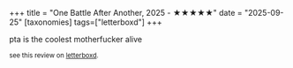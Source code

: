 +++
title = "One Battle After Another, 2025 - ★★★★★"
date = "2025-09-25"
[taxonomies]
tags=["letterboxd"]
+++

pta is the coolest motherfucker alive

<small>see this review on <a href="https://letterboxd.com/nonmodernist/film/one-battle-after-another/">letterboxd</a>.</small>
